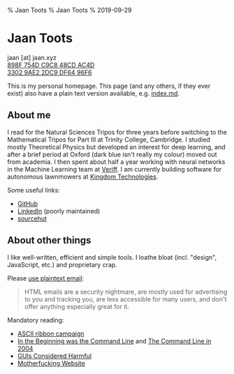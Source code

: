 % Jaan Toots
% Jaan Toots
% 2019-09-29

# Jaan Toots

jaan [at] jaan.xyz  
[898F 754D C9C8 48CD AC4D  
3302 9AE2 2DC9 DF64 96F6](898F754DC9C848CDAC4D33029AE22DC9DF6496F6.asc)

This is my personal homepage. This page (and any others, if they ever exist)
also have a plain text version available, e.g. [index.md](index.md).

## About me

I read for the Natural Sciences Tripos for three years before switching to the
Mathematical Tripos for Part III at Trinity College, Cambridge. I studied
mostly Theoretical Physics but developed an interest for deep learning, and
after a brief period at Oxford (dark blue isn't really my colour) moved out
from academia. I then spent about half a year working with neural networks in
the Machine Learning team at [Veriff](https://veriff.me/). I am currently
building software for autonomous lawnmowers at [Kingdom
Technologies](http://kingdom.garden/).

Some useful links:

- [GitHub](https://github.com/jaantoots)
- [LinkedIn](https://www.linkedin.com/in/jaantoots/) (poorly maintained)
- [sourcehut](https://git.sr.ht/~jaan/)

## About other things

I like well-written, efficient and simple tools. I loathe bloat (incl.
"design", JavaScript, etc.) and proprietary crap.

Please [use plaintext email](https://useplaintext.email/):

> HTML emails are a security nightmare, are mostly used for advertising to you
> and tracking you, are less accessible for many users, and don't offer
> anything especially great for it.

Mandatory reading:

- [ASCII ribbon campaign](http://www.asciiribbon.org/)
- [In the Beginning was the Command Line][cli] and
  [The Command Line in 2004][cli2004]
- [GUIs Considered Harmful][guis]
- [Motherfucking Website][mfws]

[cli]: https://web.archive.org/web/20180218045352/http://www.cryptonomicon.com/beginning.html
[cli2004]: http://garote.bdmonkeys.net/commandline/index.html
[guis]: http://porkmail.org/era/unix/guis.txt
[mfws]: http://motherfuckingwebsite.com/
